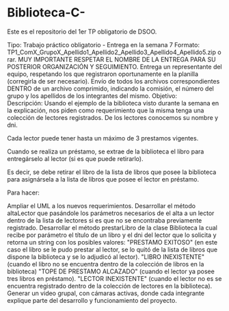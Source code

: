 # Biblioteca-C-

Este es el repositorio del 1er TP obligatorio de DSOO.

Tipo: Trabajo práctico obligatorio - Entrega en la semana 7
Formato: TP1_ComX_GrupoX_Apellido1_Apellido2_Apellido3_Apellido4_Apellido5.zip o rar. MUY IMPORTANTE RESPETAR EL NOMBRE DE LA ENTREGA PARA SU POSTERIOR ORGANIZACIÓN Y SEGUIMIENTO. Entrega un representante del equipo, respetando los que registraron oportunamente en la planilla (corregirla de ser necesario). Envío de todos los archivos correspondientes DENTRO de un archivo comprimido, indicando la comisión, el número del grupo y los apellidos de los integrantes del mismo.
Objetivo:  
Descripción:
Usando el ejemplo de la biblioteca  visto durante la semana en la explicación, nos piden como requerimiento que la misma tenga una colección de lectores registrados. De los lectores conocemos su nombre y dni.

Cada lector puede tener hasta un máximo de 3 prestamos vigentes. 

Cuando se realiza un préstamo, se extrae de la biblioteca el libro para entregárselo al lector (si es que puede retirarlo).

Es decir, se debe retirar el libro de la lista de libros que posee la biblioteca para asignársela a la lista de libros que posee el lector en préstamo.

Para hacer:

Ampliar el UML a los nuevos requerimientos.
Desarrollar el método altaLector que pasándole los parámetros necesarios de el alta a un lector dentro de la lista de lectores si es que no se encontraba previamente registrado.
Desarrollar el método prestarLibro de la clase Biblioteca la cual recibe por parámetro el título de un libro y el dni del lector que lo solicita y retorna un string con los posibles valores:
"PRESTAMO EXITOSO" (en este caso el libro se le pudo prestar al lector, se lo quitó de la lista de libros que dispone la biblioteca y se lo adjudicó al lector).
"LIBRO INEXISTENTE" (cuando el libro no se encuentra dentro de la colección de libros en la biblioteca)
"TOPE DE PRESTAMO ALCAZADO" (cuando el lector ya posee tres libros en préstamo).
"LECTOR INEXISTENTE" (cuando el lector no es se encuentra registrado dentro de la colección de lectores en la biblioteca).
Generar un video grupal, con cámaras activas, donde cada integrante explique parte del desarrollo y funcionamiento del proyecto.
